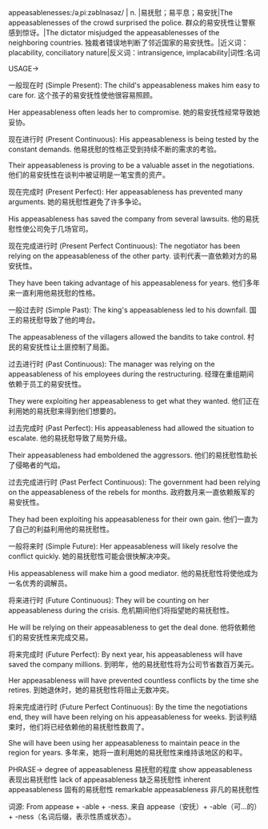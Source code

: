 appeasablenesses:/əˌpiːzəblnəsəz/
| n. |易抚慰；易平息；易安抚|The appeasablenesses of the crowd surprised the police.  群众的易安抚性让警察感到惊讶。|The dictator misjudged the appeasablenesses of the neighboring countries. 独裁者错误地判断了邻近国家的易安抚性。|近义词：placability, conciliatory nature|反义词：intransigence, implacability|词性:名词


USAGE->

一般现在时 (Simple Present):
The child's appeasableness makes him easy to care for.  这个孩子的易安抚性使他很容易照顾。

Her appeasableness often leads her to compromise. 她的易安抚性经常导致她妥协。


现在进行时 (Present Continuous):
His appeasableness is being tested by the constant demands. 他易抚慰的性格正受到持续不断的需求的考验。

Their appeasableness is proving to be a valuable asset in the negotiations.  他们的易安抚性在谈判中被证明是一笔宝贵的资产。


现在完成时 (Present Perfect):
Her appeasableness has prevented many arguments. 她的易抚慰性避免了许多争论。

His appeasableness has saved the company from several lawsuits. 他的易抚慰性使公司免于几场官司。


现在完成进行时 (Present Perfect Continuous):
The negotiator has been relying on the appeasableness of the other party.  谈判代表一直依赖对方的易安抚性。

They have been taking advantage of his appeasableness for years.  他们多年来一直利用他易抚慰的性格。


一般过去时 (Simple Past):
The king's appeasableness led to his downfall. 国王的易抚慰导致了他的垮台。

The appeasableness of the villagers allowed the bandits to take control. 村民的易安抚性让土匪控制了局面。


过去进行时 (Past Continuous):
The manager was relying on the appeasableness of his employees during the restructuring.  经理在重组期间依赖于员工的易安抚性。

They were exploiting her appeasableness to get what they wanted.  他们正在利用她的易抚慰来得到他们想要的。


过去完成时 (Past Perfect):
His appeasableness had allowed the situation to escalate. 他的易抚慰导致了局势升级。

Their appeasableness had emboldened the aggressors.  他们的易抚慰性助长了侵略者的气焰。


过去完成进行时 (Past Perfect Continuous):
The government had been relying on the appeasableness of the rebels for months. 政府数月来一直依赖叛军的易安抚性。

They had been exploiting his appeasableness for their own gain.  他们一直为了自己的利益利用他的易抚慰性。


一般将来时 (Simple Future):
Her appeasableness will likely resolve the conflict quickly.  她的易抚慰性可能会很快解决冲突。

His appeasableness will make him a good mediator.  他的易抚慰性将使他成为一名优秀的调解员。


将来进行时 (Future Continuous):
They will be counting on her appeasableness during the crisis.  危机期间他们将指望她的易抚慰性。

He will be relying on their appeasableness to get the deal done. 他将依赖他们的易安抚性来完成交易。


将来完成时 (Future Perfect):
By next year, his appeasableness will have saved the company millions. 到明年，他的易抚慰性将为公司节省数百万美元。

Her appeasableness will have prevented countless conflicts by the time she retires. 到她退休时，她的易抚慰性将阻止无数冲突。


将来完成进行时 (Future Perfect Continuous):
By the time the negotiations end, they will have been relying on his appeasableness for weeks. 到谈判结束时，他们将已经依赖他的易抚慰性数周了。

She will have been using her appeasableness to maintain peace in the region for years.  多年来，她将一直利用她的易抚慰性来维持该地区的和平。


PHRASE->
degree of appeasableness  易抚慰的程度
show appeasableness  表现出易抚慰性
lack of appeasableness  缺乏易抚慰性
inherent appeasableness  固有的易抚慰性
remarkable appeasableness  非凡的易抚慰性


词源:  From appease + -able + -ness.  来自 appease（安抚）+ -able（可…的）+ -ness（名词后缀，表示性质或状态）。
